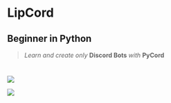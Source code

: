 # LipCord
## Beginner in Python
>*Learn and create only* **Discord Bots** *with* **PyCord**
#
![](https://dcbadge.vercel.app/api/shield/421354821178884097?style=flat)

![](https://cloud.einlip.net/s/B4x3jXGzarowCDo/download/standard.gif)


